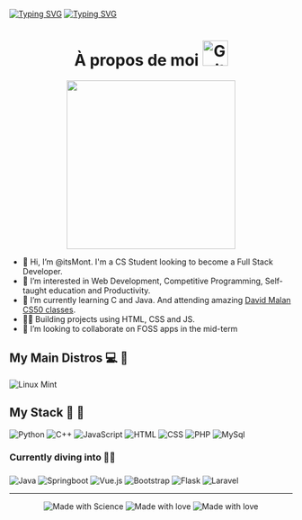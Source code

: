 [![Typing SVG](https://readme-typing-svg.herokuapp.com?font=Nunito&size=45&color=6BCD2C&background=DAFF0000&center=true&vCenter=true&multiline=true&width=900&height=80&lines=Jhojan+M.+%7C+Computer+Science)](https://git.io/typing-svg)
[![Typing SVG](https://readme-typing-svg.herokuapp.com?font=Ubuntu+Mono&duration=6000&color=6BCD2C&background=DAFF0000&center=true&vCenter=true&multiline=true&width=900&height=95&lines=%3E+Software+Dev.;%3E+Productivity;%3E+Open-Source)](https://git.io/typing-svg)

<div align="center">
<h1>
  À propos de moi
  <img src="https://media.giphy.com/media/ruERFTnOTqTxoNCEdE/giphy.gif" alt="Guitar" height="45"/>
</h1>
<img src="https://media.giphy.com/media/OfrFS8naBB7RX2qhKq/giphy.gif" height="300"/>
</div>

- 👋 Hi, I’m @itsMont. I'm a CS Student looking to become a Full Stack Developer.
- 👀 I’m interested in Web Development, Competitive Programming, Self-taught education and Productivity.
- 🌱 I’m currently learning C and Java. And attending amazing [David Malan CS50 classes](https://youtube.com/playlist?list=PLhQjrBD2T383f9scHRNYJkior2VvYjpSL).
- 👷‍♂️ Building projects using HTML, CSS and JS.
- 💞️ I’m looking to collaborate on FOSS apps in the mid-term

## My Main Distros 💻 🐧
 <img src="https://img.shields.io/badge/Linux_Mint-87CF3E?style=for-the-badge&logo=linux-mint&logoColor=white" alt="Linux Mint"/>
 
## My Stack 💙 🏃
<div id="badges">
 <img src="https://img.shields.io/badge/Python-3776AB?style=for-the-badge&logo=python&logoColor=white" alt="Python"/>
 <img src="https://img.shields.io/badge/C%2B%2B-00599C?style=for-the-badge&logo=c%2B%2B&logoColor=white" alt="C++"/>
 <img src="https://img.shields.io/badge/JavaScript-323330?style=for-the-badge&logo=javascript&logoColor=F7DF1E" alt="JavaScript"/>
 <img src="https://img.shields.io/badge/HTML5-E34F26?style=for-the-badge&logo=html5&logoColor=white" alt="HTML"/>
 <img src="https://img.shields.io/badge/CSS3-1572B6?style=for-the-badge&logo=css3&logoColor=white" alt="CSS"/>
 <img src="https://img.shields.io/badge/PHP-777BB4?style=for-the-badge&logo=php&logoColor=white" alt="PHP"/>  
 <img src="https://img.shields.io/badge/MySQL-00000F?style=for-the-badge&logo=mysql&logoColor=white" alt="MySql"/>
</div>

### Currently diving into 🚵‍♂️
<div id="badges">
 <h3></h3>
 <img src="https://img.shields.io/badge/Java-ED8B00?style=for-the-badge&logo=java&logoColor=white" alt="Java"/>
 <img src="https://img.shields.io/badge/Spring-6DB33F?style=for-the-badge&logo=spring&logoColor=white" alt="Springboot"/>
 <img src="https://img.shields.io/badge/Vue.js-35495E?style=for-the-badge&logo=vue.js&logoColor=4FC08D" alt="Vue.js"/>
 <img src="https://img.shields.io/badge/Bootstrap-563D7C?style=for-the-badge&logo=bootstrap&logoColor=white" alt="Bootstrap"/>
 <img src="https://img.shields.io/badge/Flask-000000?style=for-the-badge&logo=flask&logoColor=white" alt="Flask"/>
 <img src="https://img.shields.io/badge/Laravel-FF2D20?style=for-the-badge&logo=laravel&logoColor=white" alt="Laravel"/>  
</div>



---
<div align="center">
 <img src="http://ForTheBadge.com/images/badges/built-with-science.svg" alt="Made with Science"/>
 <img src="https://forthebadge.com/images/badges/powered-by-water.svg" alt="Made with love"/>
 <img src="https://forthebadge.com/images/badges/made-with-markdown.svg" alt="Made with love"/>

</div>
<!---
itsMont/itsMont is a ✨ special ✨ repository because its `README.md` (this file) appears on your GitHub profile.
You can click the Preview link to take a look at your changes.
--->
